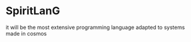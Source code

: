 <h1>SpiritLanG</h1>
<p>it will be the most extensive programming language adapted to systems made in cosmos</p>
